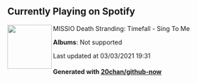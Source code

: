## Currently Playing on Spotify

[<img align="left" width="100" src="https://i.scdn.co/image/ab67616d0000b27377ab46be7891af8431b7b4da">](https://open.spotify.com/album/5XdXw120Se7gs2kCDfIh3Z)

MISSIO Death Stranding: Timefall - Sing To Me

**Albums**: Not supported

Last updated at 03/03/2021 19:31

#### Generated with [20chan/github-now](https://github.com/20chan/github-now)


<!--
**20chan/20chan** is a ✨ _special_ ✨ repository because its `README.md` (this file) appears on your GitHub profile.

Here are some ideas to get you started:

- 🔭 I’m currently working on ...
- 🌱 I’m currently learning ...
- 👯 I’m looking to collaborate on ...
- 🤔 I’m looking for help with ...
- 💬 Ask me about ...
- 📫 How to reach me: ...
- 😄 Pronouns: ...
- ⚡ Fun fact: ...
-->
